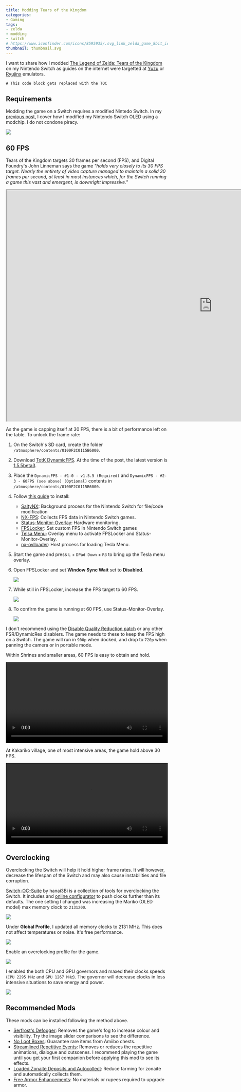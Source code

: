 ```yaml
---
title: Modding Tears of the Kingdom
categories:
- Gaming
tags:
- zelda
- modding
- switch
# https://www.iconfinder.com/icons/8595935/.svg_link_zelda_game_8bit_icon
thumbnail: thumbnail.svg
---
```


<!-- more -->

I want to share how I modded [The Legend of Zelda: Tears of the Kingdom](https://zelda.nintendo.com/tears-of-the-kingdom/) on my Nintendo Switch as guides on the internet were targetted at [Yuzu](https://yuzu-emu.org/) or [Ryujinx](https://ryujinx.org/) emulators.

```toc
# This code block gets replaced with the TOC
```

## Requirements

Modding the game on a Switch requires a modified Nintedo Switch. In my [previous post](/nintendo-switch-oled-modding/), I cover how I modified my Nintendo Switch OLED using a modchip. I do not condone piracy.

![](atmosphere.jpg)

## 60 FPS

Tears of the Kingdom targets 30 frames per second (FPS), and Digital Foundry's John Linneman says the game _"holds very closely to its 30 FPS target. Nearly the entirety of video capture managed to maintain a solid 30 frames per second, at least in most instances which, for the Switch running a game this vast and emergent, is downright impressive."_

<iframe src="https://www.youtube.com/embed/BLlZBwN_-C4" allowfullscreen width="1280" height="720"></iframe>

As the game is capping itself at 30 FPS, there is a bit of performance left on the table. To unlock the frame rate:

1. On the Switch's SD card, create the folder `/atmosphere/contents/0100F2C0115B6000`.

1. Download [TotK DynamicFPS](https://reddit.com/user/ChucksFeedAndSeed/comments/14xksce/beta1_totk_dynamicfps_v155beta1_custom_internal/). At the time of the post, the latest version is [1.5.5beta3](https://www.reddit.com/user/ChucksFeedAndSeed/comments/14xksce/beta1_totk_dynamicfps_v155beta1_custom_internal/jrzm4mu/).

1. Place the `DynamicFPS - #1-0 - v1.5.5 (Required)` and `DynamicFPS - #2-3 - 60FPS (see above) (Optional)` contents in `/atmosphere/contents/0100F2C0115B6000`.

1. Follow [this guide](https://gist.github.com/masagrator/65fcbd5ad09243399268d145aaab899b) to install:

    - [SaltyNX](https://github.com/masagrator/SaltyNX): Background process for the Nintendo Switch for file/code modification
    - [NX-FPS](https://github.com/masagrator/NX-FPS): Collects FPS data in Nintendo Switch games.
    - [Status-Monitor-Overlay](https://github.com/masagrator/Status-Monitor-Overlay): Hardware monitoring.
    - [FPSLocker](https://github.com/masagrator/FPSLocker): Set custom FPS in Nintendo Switch games
    - [Telsa Menu](https://github.com/WerWolv/Tesla-Menu): Overlay menu to activate FPSLocker and Status-Monitor-Overlay.
    - [nx-ovlloader](https://github.com/WerWolv/nx-ovlloader): Host process for loading Tesla Menu.

1. Start the game and press `L` + `DPad Down` + `R3` to bring up the Tesla menu overlay.

1. Open FPSLocker and set **Window Sync Wait** set to **Disabled**.

    ![](fpslocker-window-sync-wait.jpg)

1. While still in FPSLocker, increase the FPS target to 60 FPS.

    ![](fpslocker-fps-target.jpg)

1. To confirm the game is running at 60 FPS, use Status-Monitor-Overlay.

    ![](status-monitor-full.jpg)

I don't recommend using the [Disable Quality Reduction patch](https://github.com/HolographicWings/TOTK-Mods-collection/tree/main/Mods/Graphics/Disable%20Quality%20Reduction) or any other FSR/DynamicRes disablers. The game needs to these to keep the FPS high on a Switch. The game will run in `900p` when docked, and drop to `720p` when panning the camera or in portable mode.

Within Shrines and smaller areas, 60 FPS is easy to obtain and hold.

<video loop controls width="100%" height="auto">
  <source type="video/webm" src="shrine.webm">
  <p>Your browser does not support the video element.</p>
</video>

At Kakariko village, one of most intensive areas, the game hold above 30 FPS.

<video loop controls width="100%" height="auto">
  <source type="video/webm" src="kakariko.webm">
  <p>Your browser does not support the video element.</p>
</video>

## Overclocking

Overclocking the Switch will help it hold higher frame rates. It will however, decrease the lifespan of the Switch and may also cause instabilities and file corruption.

[Switch-OC-Suite](https://github.com/hanai3Bi/Switch-OC-Suite/) by hanai3Bi is a collection of tools for overclocking the Switch. It includes and [online configurator](https://hanai3bi.github.io/Switch-OC-Suite/#config) to push clocks further than its defaults. The one setting I changed was increasing the Mariko (OLED model) max memory clock to `2131200`.

![](oc-online-config-mem.png)

Under **Global Profile**, I updated all memory clocks to 2131 MHz. This does not affect temperatures or noise. It's free performance.

![](oc-global-mem.jpg)

Enable an overclocking profile for the game.

![](oc-enable-profile.jpg)

I enabled the both CPU and GPU governors and maxed their clocks speeds (`CPU 2295 MHz` and `GPU 1267 MHz`). The governor will decrease clocks in less intensive situations to save energy and power.

![](oc-settings.jpg)

## Recommended Mods

These mods can be installed following the method above.

- [Serfrost's Defogger](https://gamebanana.com/mods/446995): Removes the game's fog to increase colour and visibility. Try the image slider comparisons to see the difference.
- [No Loot Boxes](https://gamebanana.com/mods/443894): Guarantee rare items from Amiibo chests.
- [Streamlined Repetitive Events](https://gamebanana.com/mods/446768): Removes or reduces the repetitive animations, dialogue and cutscenes. I recommend playing the game until you get your first companion before applying this mod to see its effects.
- [Loaded Zonaite Deposits and Autocollect](https://gamebanana.com/mods/445703): Reduce farming for zonaite and automatically collects them.
- [Free Armor Enhancements](https://gamebanana.com/mods/446596): No materials or rupees required to upgrade armor.
